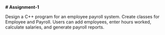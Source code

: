 <b># Assignment-1</b>


Design a C++ program for an employee payroll system. Create classes for Employee and Payroll. Users can add employees, enter hours worked, calculate salaries, and generate payroll reports.
